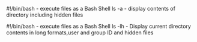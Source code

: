 #!/bin/bash - execute files as a Bash Shell
ls -a - display contents of directory including hidden files

#!/bin/bash - execute files as a Bash Shell
ls -lh - Display current directory contents in long formats,user and group ID and hidden files
